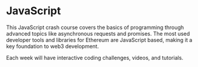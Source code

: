 # JavaScript

This JavaScript crash course covers the basics of programming through advanced topics like asynchronous requests and promises. The most used developer tools and libraries for Ethereum are JavaScript based, making it a key foundation to web3 development.

Each week will have interactive coding challenges, videos, and tutorials.
